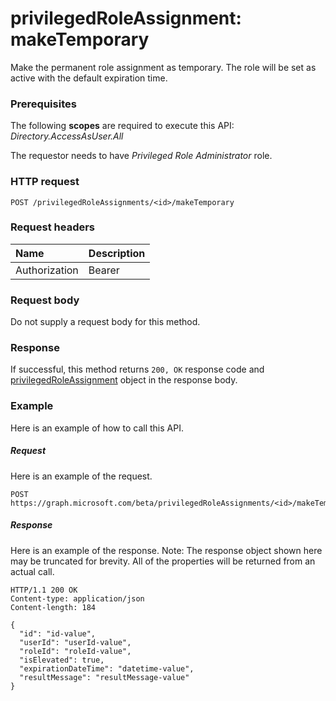 # privilegedRoleAssignment: makeTemporary
Make the permanent role assignment as temporary. The role will be set as active with the default expiration time.

### Prerequisites
The following **scopes** are required to execute this API: _Directory.AccessAsUser.All_


The requestor needs to have _Privileged Role Administrator_ role. 
### HTTP request
<!-- { "blockType": "ignored" } -->
```http
POST /privilegedRoleAssignments/<id>/makeTemporary
```
### Request headers
| Name       | Description|
|:---------------|:----------|
| Authorization  | Bearer <code>|

### Request body
Do not supply a request body for this method.
### Response
If successful, this method returns `200, OK` response code and [privilegedRoleAssignment](../resources/privilegedroleassignment.md) object in the response body.

### Example
Here is an example of how to call this API.
##### Request
Here is an example of the request.
<!-- {
  "blockType": "request",
  "name": "privilegedroleassignment_maketemporary"
}-->
```http
POST https://graph.microsoft.com/beta/privilegedRoleAssignments/<id>/makeTemporary
```

##### Response
Here is an example of the response. Note: The response object shown here may be truncated for brevity. All of the properties will be returned from an actual call.
<!-- {
  "blockType": "response",
  "truncated": true,
  "@odata.type": "microsoft.graph.privilegedRoleAssignment"
} -->
```http
HTTP/1.1 200 OK
Content-type: application/json
Content-length: 184

{
  "id": "id-value",
  "userId": "userId-value",
  "roleId": "roleId-value",
  "isElevated": true,
  "expirationDateTime": "datetime-value",
  "resultMessage": "resultMessage-value"
}
```

<!-- uuid: 8fcb5dbc-d5aa-4681-8e31-b001d5168d79
2015-10-25 14:57:30 UTC -->
<!-- {
  "type": "#page.annotation",
  "description": "privilegedRoleAssignment: makeTemporary",
  "keywords": "",
  "section": "documentation",
  "tocPath": ""
}-->